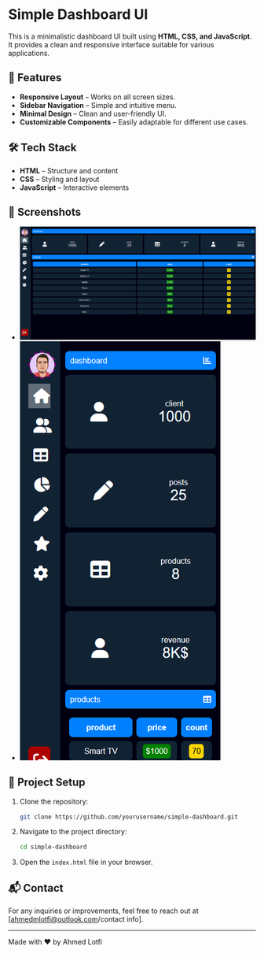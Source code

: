 # Simple Dashboard UI

This is a minimalistic dashboard UI built using **HTML, CSS, and JavaScript**. It provides a clean and responsive interface suitable for various applications.

## 🚀 Features

- **Responsive Layout** – Works on all screen sizes.
- **Sidebar Navigation** – Simple and intuitive menu.
- **Minimal Design** – Clean and user-friendly UI.
- **Customizable Components** – Easily adaptable for different use cases.

## 🛠️ Tech Stack

- **HTML** – Structure and content
- **CSS** – Styling and layout
- **JavaScript** – Interactive elements

## 📸 Screenshots

- ![Desktop View](screenshots/desktopView.png)
- ![Mobile View](screenshots/mobileView.png)

## 📂 Project Setup

1. Clone the repository:
   ```bash
   git clone https://github.com/yourusername/simple-dashboard.git
   ```
2. Navigate to the project directory:
   ```bash
   cd simple-dashboard
   ```
3. Open the `index.html` file in your browser.

## 📬 Contact

For any inquiries or improvements, feel free to reach out at [ahmedmlotfi@outlook.com/contact info].

---

Made with ❤️ by Ahmed Lotfi

